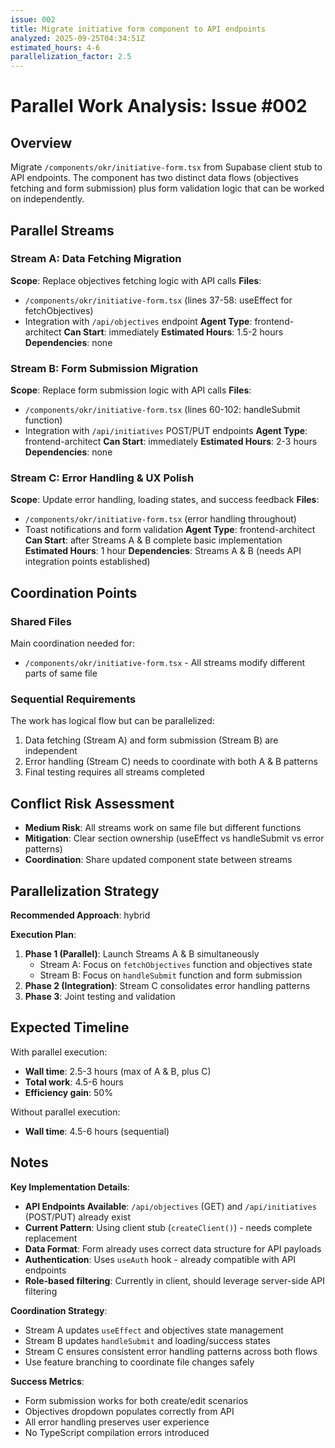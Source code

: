 ```yaml
---
issue: 002
title: Migrate initiative form component to API endpoints
analyzed: 2025-09-25T04:34:51Z
estimated_hours: 4-6
parallelization_factor: 2.5
---
```


# Parallel Work Analysis: Issue #002

## Overview
Migrate `/components/okr/initiative-form.tsx` from Supabase client stub to API endpoints. The component has two distinct data flows (objectives fetching and form submission) plus form validation logic that can be worked on independently.

## Parallel Streams

### Stream A: Data Fetching Migration
**Scope**: Replace objectives fetching logic with API calls
**Files**:
- `/components/okr/initiative-form.tsx` (lines 37-58: useEffect for fetchObjectives)
- Integration with `/api/objectives` endpoint
**Agent Type**: frontend-architect
**Can Start**: immediately
**Estimated Hours**: 1.5-2 hours
**Dependencies**: none

### Stream B: Form Submission Migration  
**Scope**: Replace form submission logic with API calls
**Files**:
- `/components/okr/initiative-form.tsx` (lines 60-102: handleSubmit function)
- Integration with `/api/initiatives` POST/PUT endpoints
**Agent Type**: frontend-architect
**Can Start**: immediately
**Estimated Hours**: 2-3 hours
**Dependencies**: none

### Stream C: Error Handling & UX Polish
**Scope**: Update error handling, loading states, and success feedback
**Files**:
- `/components/okr/initiative-form.tsx` (error handling throughout)
- Toast notifications and form validation
**Agent Type**: frontend-architect
**Can Start**: after Streams A & B complete basic implementation
**Estimated Hours**: 1 hour
**Dependencies**: Streams A & B (needs API integration points established)

## Coordination Points

### Shared Files
Main coordination needed for:
- `/components/okr/initiative-form.tsx` - All streams modify different parts of same file

### Sequential Requirements
The work has logical flow but can be parallelized:
1. Data fetching (Stream A) and form submission (Stream B) are independent
2. Error handling (Stream C) needs to coordinate with both A & B patterns
3. Final testing requires all streams completed

## Conflict Risk Assessment
- **Medium Risk**: All streams work on same file but different functions
- **Mitigation**: Clear section ownership (useEffect vs handleSubmit vs error patterns)
- **Coordination**: Share updated component state between streams

## Parallelization Strategy

**Recommended Approach**: hybrid

**Execution Plan**:
1. **Phase 1 (Parallel)**: Launch Streams A & B simultaneously
   - Stream A: Focus on `fetchObjectives` function and objectives state
   - Stream B: Focus on `handleSubmit` function and form submission
2. **Phase 2 (Integration)**: Stream C consolidates error handling patterns
3. **Phase 3**: Joint testing and validation

## Expected Timeline

With parallel execution:
- **Wall time**: 2.5-3 hours (max of A & B, plus C)
- **Total work**: 4.5-6 hours  
- **Efficiency gain**: 50%

Without parallel execution:
- **Wall time**: 4.5-6 hours (sequential)

## Notes

**Key Implementation Details**:
- **API Endpoints Available**: `/api/objectives` (GET) and `/api/initiatives` (POST/PUT) already exist
- **Current Pattern**: Using client stub (`createClient()`) - needs complete replacement
- **Data Format**: Form already uses correct data structure for API payloads
- **Authentication**: Uses `useAuth` hook - already compatible with API endpoints
- **Role-based filtering**: Currently in client, should leverage server-side API filtering

**Coordination Strategy**:
- Stream A updates `useEffect` and objectives state management
- Stream B updates `handleSubmit` and loading/success states  
- Stream C ensures consistent error handling patterns across both flows
- Use feature branching to coordinate file changes safely

**Success Metrics**:
- Form submission works for both create/edit scenarios
- Objectives dropdown populates correctly from API
- All error handling preserves user experience
- No TypeScript compilation errors introduced